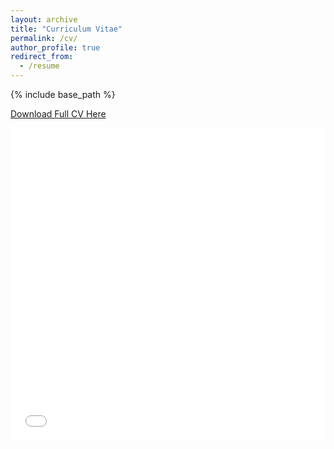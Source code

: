 ```yaml
---
layout: archive
title: "Curriculum Vitae"
permalink: /cv/
author_profile: true
redirect_from:
  - /resume
---
```


{% include base_path %}

[Download Full CV Here](http://rfrancolini.github.io/files/FrancoliniDec2024CV.pdf)

<iframe src="/files/FrancoliniDec2024CV.pdf" width="100%" height="500" frameborder="no" border="0" marginwidth="0" marginheight="0"></iframe>

